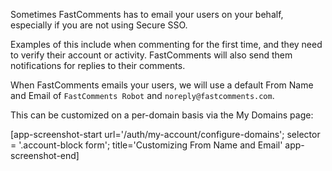 Sometimes FastComments has to email your users on your behalf, especially if you are not using Secure SSO.

Examples of this include when commenting for the first time, and they need to verify their account or activity. FastComments
will also send them notifications for replies to their comments.

When FastComments emails your users, we will use a default From Name and Email of `FastComments Robot` and `noreply@fastcomments.com`.

This can be customized on a per-domain basis via the My Domains page:

[app-screenshot-start url='/auth/my-account/configure-domains'; selector = '.account-block form'; title='Customizing From Name and Email' app-screenshot-end]
